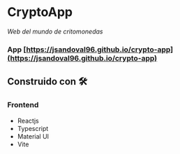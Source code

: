 # CryptoApp
_Web del mundo de critomonedas_
### App [https://jsandoval96.github.io/crypto-app](https://jsandoval96.github.io/crypto-app)
## Construido con 🛠️

### Frontend
* Reactjs <img height="15" width="15" src="https://unpkg.com/simple-icons@v5/icons/react.svg" />
* Typescript <img height="15" width="15" src="https://unpkg.com/simple-icons@v5/icons/typescript.svg" /> 
* Material UI <img height="15" width="15" src="https://unpkg.com/simple-icons@v5/icons/materialdesign.svg" /> 
* Vite <img height="15" width="15" src="https://unpkg.com/simple-icons@v5/icons/vite.svg" /> 